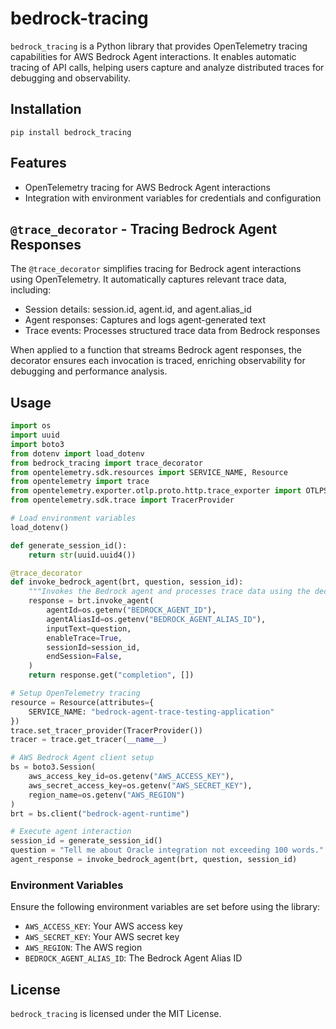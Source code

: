 # bedrock-tracing

`bedrock_tracing` is a Python library that provides OpenTelemetry tracing capabilities for AWS Bedrock Agent interactions. It enables automatic tracing of API calls, helping users capture and analyze distributed traces for debugging and observability.


## Installation

`pip install bedrock_tracing`

## Features

- OpenTelemetry tracing for AWS Bedrock Agent interactions
- Integration with environment variables for credentials and configuration

## `@trace_decorator` - Tracing Bedrock Agent Responses
The `@trace_decorator` simplifies tracing for Bedrock agent interactions using OpenTelemetry. It automatically captures relevant trace data, including:

- Session details: session.id, agent.id, and agent.alias_id
- Agent responses: Captures and logs agent-generated text
- Trace events: Processes structured trace data from Bedrock responses

When applied to a function that streams Bedrock agent responses, the decorator ensures each invocation is traced, enriching observability for debugging and performance analysis.

## Usage

```python
import os
import uuid
import boto3
from dotenv import load_dotenv
from bedrock_tracing import trace_decorator
from opentelemetry.sdk.resources import SERVICE_NAME, Resource
from opentelemetry import trace
from opentelemetry.exporter.otlp.proto.http.trace_exporter import OTLPSpanExporter
from opentelemetry.sdk.trace import TracerProvider

# Load environment variables
load_dotenv()

def generate_session_id():
    return str(uuid.uuid4())

@trace_decorator
def invoke_bedrock_agent(brt, question, session_id):
    """Invokes the Bedrock agent and processes trace data using the decorator."""
    response = brt.invoke_agent(
        agentId=os.getenv("BEDROCK_AGENT_ID"),
        agentAliasId=os.getenv("BEDROCK_AGENT_ALIAS_ID"),
        inputText=question,
        enableTrace=True,
        sessionId=session_id,
        endSession=False,
    )
    return response.get("completion", [])

# Setup OpenTelemetry tracing
resource = Resource(attributes={
    SERVICE_NAME: "bedrock-agent-trace-testing-application"
})
trace.set_tracer_provider(TracerProvider())
tracer = trace.get_tracer(__name__)

# AWS Bedrock Agent client setup
bs = boto3.Session(
    aws_access_key_id=os.getenv("AWS_ACCESS_KEY"),
    aws_secret_access_key=os.getenv("AWS_SECRET_KEY"),
    region_name=os.getenv("AWS_REGION")
)
brt = bs.client("bedrock-agent-runtime")

# Execute agent interaction
session_id = generate_session_id()
question = "Tell me about Oracle integration not exceeding 100 words."
agent_response = invoke_bedrock_agent(brt, question, session_id)
```

### Environment Variables

Ensure the following environment variables are set before using the library:

- `AWS_ACCESS_KEY`: Your AWS access key
- `AWS_SECRET_KEY`: Your AWS secret key
- `AWS_REGION`: The AWS region
- `BEDROCK_AGENT_ALIAS_ID`: The Bedrock Agent Alias ID

## License

`bedrock_tracing` is licensed under the MIT License.

